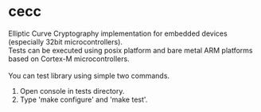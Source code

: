 # cecc
Elliptic Curve Cryptography implementation for embedded devices (especially 32bit microcontrollers). <br>
Tests can be executed using posix platform and bare metal ARM platforms based on Cortex-M microcontrollers. <br>
<br>
You can test library using simple two commands.<br>
1. Open console in tests directory.<br>
2. Type 'make configure' and 'make test'.<br>

